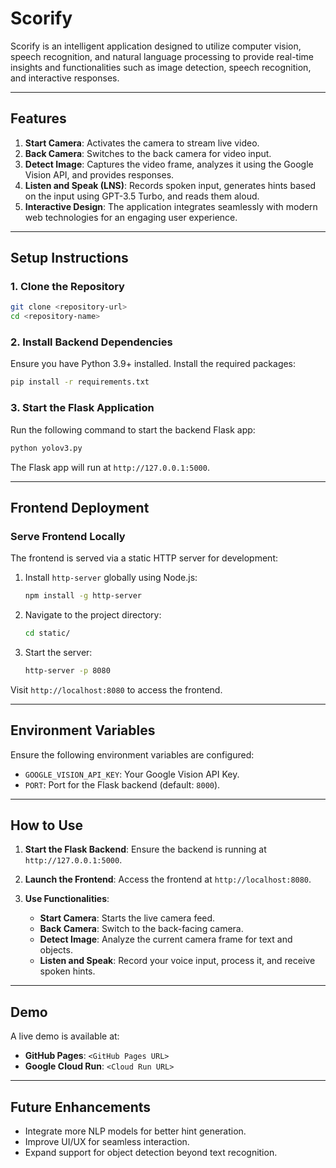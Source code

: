 # **Scorify**

Scorify is an intelligent application designed to utilize computer vision, speech recognition, and natural language processing to provide real-time insights and functionalities such as image detection, speech recognition, and interactive responses.

---

## **Features**
1. **Start Camera**: Activates the camera to stream live video.
2. **Back Camera**: Switches to the back camera for video input.
3. **Detect Image**: Captures the video frame, analyzes it using the Google Vision API, and provides responses.
4. **Listen and Speak (LNS)**: Records spoken input, generates hints based on the input using GPT-3.5 Turbo, and reads them aloud.
5. **Interactive Design**: The application integrates seamlessly with modern web technologies for an engaging user experience.

---

## **Setup Instructions**

### **1. Clone the Repository**
```bash
git clone <repository-url>
cd <repository-name>
```

### **2. Install Backend Dependencies**
Ensure you have Python 3.9+ installed. Install the required packages:
```bash
pip install -r requirements.txt
```

### **3. Start the Flask Application**
Run the following command to start the backend Flask app:
```bash
python yolov3.py
```

The Flask app will run at `http://127.0.0.1:5000`.

---

## **Frontend Deployment**

### **Serve Frontend Locally**
The frontend is served via a static HTTP server for development:
1. Install `http-server` globally using Node.js:
   ```bash
   npm install -g http-server
   ```
2. Navigate to the project directory:
   ```bash
   cd static/
   ```
3. Start the server:
   ```bash
   http-server -p 8080
   ```

Visit `http://localhost:8080` to access the frontend.

---

## **Environment Variables**
Ensure the following environment variables are configured:
- `GOOGLE_VISION_API_KEY`: Your Google Vision API Key.
- `PORT`: Port for the Flask backend (default: `8000`).

---

## **How to Use**
1. **Start the Flask Backend**:
   Ensure the backend is running at `http://127.0.0.1:5000`.

2. **Launch the Frontend**:
   Access the frontend at `http://localhost:8080`.

3. **Use Functionalities**:
   - **Start Camera**: Starts the live camera feed.
   - **Back Camera**: Switch to the back-facing camera.
   - **Detect Image**: Analyze the current camera frame for text and objects.
   - **Listen and Speak**: Record your voice input, process it, and receive spoken hints.

---

## **Demo**
A live demo is available at:
- **GitHub Pages**: `<GitHub Pages URL>`
- **Google Cloud Run**: `<Cloud Run URL>`

---

## **Future Enhancements**
- Integrate more NLP models for better hint generation.
- Improve UI/UX for seamless interaction.
- Expand support for object detection beyond text recognition.
